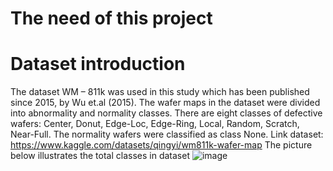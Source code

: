 # The need of this project
# Dataset introduction
The dataset WM – 811k was used in this study which has been published since 2015, by Wu et.al (2015). The wafer maps in the dataset were divided into abnormality and normality classes. There are eight classes of defective wafers: Center, Donut, Edge-Loc, Edge-Ring, Local, Random, Scratch, Near-Full. The normality wafers were classified as class None. Link dataset: https://www.kaggle.com/datasets/qingyi/wm811k-wafer-map
The picture below illustrates the total classes in dataset
![image](https://github.com/minhanh15mh/AN-ENSEMBLE-CONVOLUTIONAL-NEURAL-NETWORK-FOR-WAFER-DEFECT-PATTERN-CLASSIFICATION-/assets/86044915/5dedbbaa-47a7-4bf2-a32b-7408ebbb5f90)



